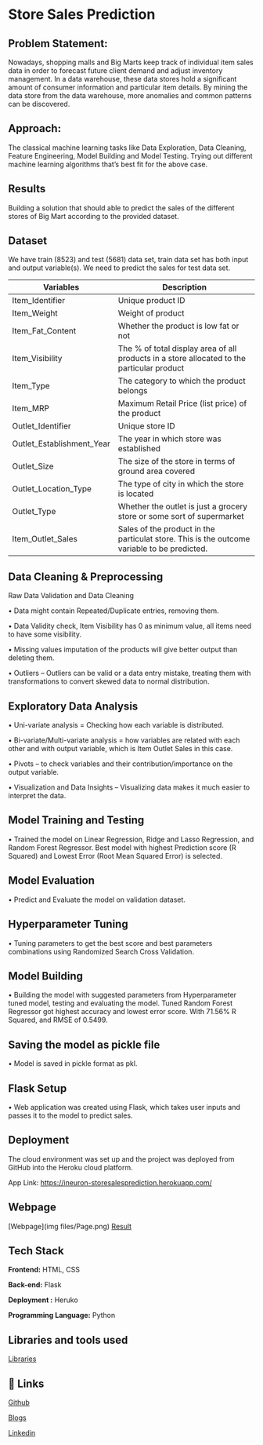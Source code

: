 
# Store Sales Prediction

## Problem Statement:

Nowadays, shopping malls and Big Marts keep track of individual item sales data in
order to forecast future client demand and adjust inventory management. In a data
warehouse, these data stores hold a significant amount of consumer information and
particular item details. By mining the data store from the data warehouse, more
anomalies and common patterns can be discovered.
## Approach:

The classical machine learning tasks like Data Exploration, Data Cleaning,
Feature Engineering, Model Building and Model Testing. Trying out different machine
learning algorithms that’s best fit for the above case.
## Results
Building a solution that should able to predict the sales of the
different stores of Big Mart according to the provided dataset.
## Dataset

We have train (8523) and test (5681) data set, train data set has both input and output
variable(s). We need to predict the sales for test data set.

| Variables | Description
| ------------- | ------------- |
|Item_Identifier| Unique product ID |
|Item_Weight| Weight of product|
|Item_Fat_Content| Whether the product is low fat or not|
|Item_Visibility| The % of total display area of all products in a store allocated to the particular product|
|Item_Type| The category to which the product belongs|
|Item_MRP| Maximum Retail Price (list price) of the product|
|Outlet_Identifier| Unique store ID|
|Outlet_Establishment_Year| The year in which store was established|
|Outlet_Size| The size of the store in terms of ground area covered|
|Outlet_Location_Type| The type of city in which the store is located|
|Outlet_Type| Whether the outlet is just a grocery store or some sort of supermarket|
|Item_Outlet_Sales| Sales of the product in the particulat store. This is the outcome variable to be predicted.|

## Data Cleaning & Preprocessing
 Raw Data Validation and Data Cleaning 

•	Data might contain Repeated/Duplicate entries, removing them.

• Data Validity check, Item Visibility has 0 as minimum value, all items need to have some visibility. 

•	Missing values imputation of the products will give better output than deleting them.

•	Outliers – Outliers can be valid or a data entry mistake, treating them with transformations to convert skewed data to normal distribution.

## Exploratory Data Analysis
•   Uni-variate analysis = Checking how each variable is distributed.

•	Bi-variate/Multi-variate analysis = how variables are related with each other and with output variable, which is Item Outlet Sales in this case.

•	Pivots – to check variables and their contribution/importance on the output variable.

•	Visualization and Data Insights – Visualizing data makes it much easier to interpret the data.

## Model Training and Testing 
•   Trained the model on Linear Regression, Ridge and Lasso Regression, and Random Forest Regressor. Best model with highest Prediction score (R Squared) and Lowest Error (Root Mean Squared Error) is selected.

## Model Evaluation
•   Predict and Evaluate the model on validation dataset.

## Hyperparameter Tuning
•   Tuning parameters to get the best score and best parameters combinations using Randomized Search Cross Validation.

## Model Building
•   Building the model with suggested parameters from Hyperparameter tuned model, testing and evaluating the model. Tuned Random Forest Regressor got highest accuracy and lowest error score. With 71.56% R Squared, and RMSE of 0.5499.

## Saving the model as pickle file
•   Model is saved in pickle format as pkl. 

## Flask Setup
•   Web application was created using Flask, which takes user inputs and passes it to the model to predict sales.

## Deployment
The cloud environment was set up and the project was deployed from GitHub into the Heroku cloud platform. 

App Link: https://ineuron-storesalesprediction.herokuapp.com/

## Webpage
[Webpage](img files/Page.png)
[Result](img_files/result.png)

## Tech Stack
**Frontend:** HTML, CSS

**Back-end:** Flask

**Deployment :** Heruko

**Programming Language:** Python

## Libraries and tools used

[Libraries](img_files/libraries_used.png)

## 🔗 Links
[Github](https://github.com/suhailfazal)

[Blogs](https://blog.ineuron.ai/@suhailfazaln/)

[Linkedin](https://www.linkedin.com/in/suhailfazal//)

